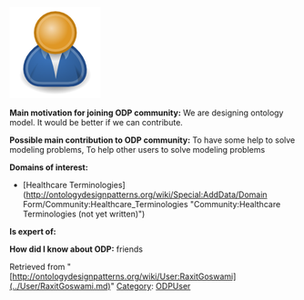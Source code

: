 [![Image:ODPUser.png](../images/a/a6/ODPUser.png)](../Image/ODPUser.png.md "Image:ODPUser.png")




  





__Main motivation for joining ODP community:__ We are designing ontology model. It would be better if we can contribute.


__Possible main contribution to ODP community:__ To have some help to solve modeling problems, To help other users to solve modeling problems


__Domains of interest:__



* [Healthcare Terminologies](http://ontologydesignpatterns.org/wiki/Special:AddData/Domain Form/Community:Healthcare_Terminologies "Community:Healthcare Terminologies (not yet written)")


__Is expert of:__


  

__How did I know about ODP:__ friends






Retrieved from "[http://ontologydesignpatterns.org/wiki/User:RaxitGoswami](../User/RaxitGoswami.md)"
 [Category](http://ontologydesignpatterns.org/wiki/Special:Categories "Special:Categories"): [ODPUser](../Category/ODPUser.md "Category:ODPUser")